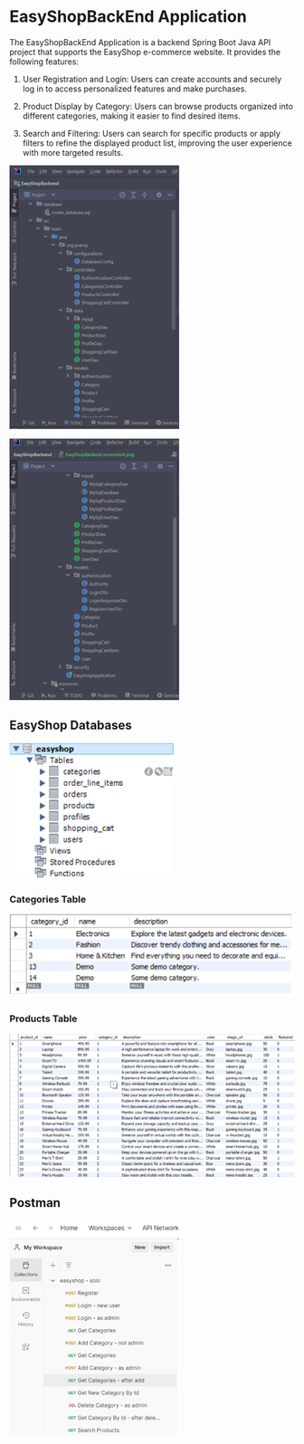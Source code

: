 # EasyShopBackEnd Application

#### 
The EasyShopBackEnd Application is a backend Spring Boot Java API project that supports the EasyShop e-commerce website.
It provides the following features:

1. User Registration and Login: Users can create accounts and securely log in to access personalized features and make purchases.

2. Product Display by Category: Users can browse products organized into different categories, making it easier to find desired items.

3. Search and Filtering: Users can search for specific products or apply filters to refine the displayed product list, improving the user experience with more targeted results.

![EasyShopBackend screenshot.png](EasyShopBackend%20screenshot.png)

![EasyShopBackend screenshot1.png](EasyShopBackend%20screenshot1.png)
## EasyShop Databases
![Easyshop Database screenshot.png](Easyshop%20Database%20screenshot.png)

### Categories Table 
![MySQL category table screenshot .png](MySQL%20category%20table%20screenshot%20.png)

### Products Table
![MySQL products table screenshot.png](MySQL%20products%20table%20screenshot.png)
## Postman
![postman screenshot.png](postman%20screenshot.png)